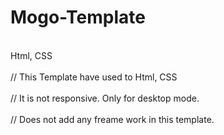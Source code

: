 # Mogo-Template <br/>
<br/>
 Html, CSS <br/>
 <br/>
// This Template have used to Html, CSS <br/>
<br/>
// It is not responsive. Only for desktop mode. <br/>
<br/>
// Does not add any freame work in this template.
